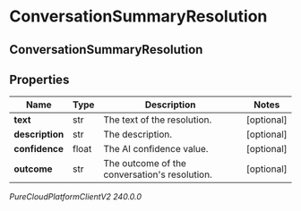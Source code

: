 # ConversationSummaryResolution

## ConversationSummaryResolution

## Properties

|Name | Type | Description | Notes|
|------------ | ------------- | ------------- | -------------|
| **text** | str | The text of the resolution. | [optional] |
| **description** | str | The description. | [optional] |
| **confidence** | float | The AI confidence value. | [optional] |
| **outcome** | str | The outcome of the conversation&#39;s resolution. | [optional] |



_PureCloudPlatformClientV2 240.0.0_
